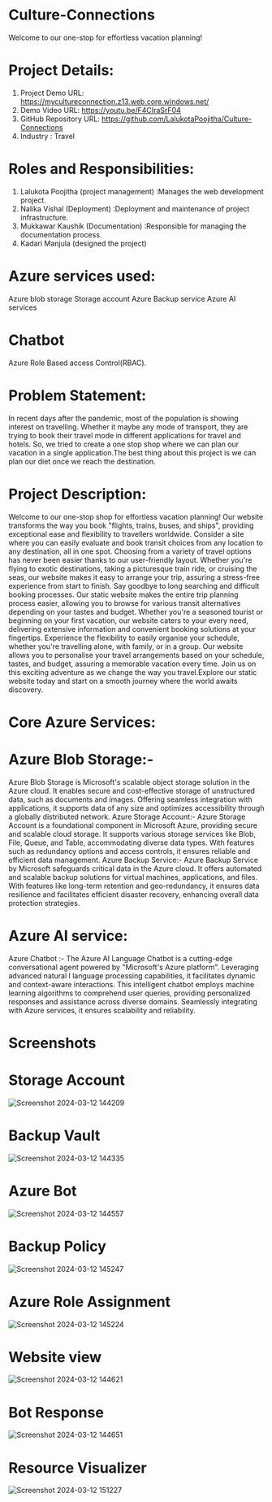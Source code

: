 # Culture-Connections
 Welcome to our one-stop for effortless vacation planning!
# Project Details:
  1. Project Demo URL: https://mycultureconnection.z13.web.core.windows.net/
  2. Demo Video URL: https://youtu.be/F4CIraSrF04
  3. GitHub Repository URL: https://github.com/LalukotaPoojitha/Culture-Connections
  4. Industry : Travel
# Roles and Responsibilities:
 1. Lalukota Poojitha (project management) :Manages the web development project.
 2. Nalika Vishal (Deployment) :Deployment and maintenance of project infrastructure.
 3. Mukkawar Kaushik (Documentation) :Responsible for managing the documentation process.
 4. Kadari Manjula (designed the project)
# Azure services used:
 Azure blob storage
 Storage account
 Azure Backup service
 Azure AI services
# Chatbot
 Azure Role Based access Control(RBAC).
# Problem Statement:
 In recent days after the pandemic, most of the population is showing interest on travelling. Whether it maybe any mode of transport, they are trying to 
 book their travel mode in different applications for travel and hotels. So, we tried to create a one stop shop where we can plan our vacation in a single 
 application.The best thing about this project is we can plan our diet once we reach the destination.

# Project Description:
Welcome to our one-stop shop for effortless vacation planning! Our website transforms the way you book "flights, trains, buses, and ships", providing 
 exceptional ease and flexibility to travellers worldwide. Consider a site where you can easily evaluate and book transit choices from any location to any 
 destination, all in one spot. Choosing from a variety of travel options has never been easier thanks to our user-friendly layout. Whether you're flying to 
 exotic destinations, taking a picturesque train ride, or cruising the seas, our website makes it easy to arrange your trip, assuring a stress-free 
 experience from start to finish. Say goodbye to long searching and difficult booking processes. Our static website makes the entire trip planning process 
 easier, allowing you to browse for various transit alternatives depending on your tastes and budget. Whether you're a seasoned tourist or beginning on your 
 first vacation, our website caters to your every need, delivering extensive information and convenient booking solutions at your fingertips. Experience the 
 flexibility to easily organise your schedule, whether you're travelling alone, with family, or in a group. Our website allows you to personalise your 
 travel arrangements based on your schedule, tastes, and budget, assuring a memorable vacation every time. Join us on this exciting adventure as we change 
 the way you travel.Explore our static website today and start on a smooth journey where the world awaits discovery.

# Core Azure Services:
 # Azure Blob Storage:- 
 Azure Blob Storage is Microsoft's scalable object storage solution in the Azure cloud. It enables secure and cost-effective storage of 
 unstructured data, such as documents and images. Offering seamless integration with applications, it supports data of any size and optimizes accessibility 
 through a globally distributed network. Azure Storage Account:- Azure Storage Account is a foundational component in Microsoft Azure, providing secure and 
 scalable cloud storage. It supports various storage services like Blob, File, Queue, and Table, accommodating diverse data types. With features such as 
 redundancy options and access controls, it ensures reliable and efficient data management. Azure Backup Service:- Azure Backup Service by Microsoft 
 safeguards critical data in the Azure cloud. It offers automated and scalable backup solutions for virtual machines, applications, and files. With features 
 like long-term retention and geo-redundancy, it ensures data resilience and facilitates efficient disaster recovery, enhancing overall data protection 
 strategies.
# Azure AI service:
 Azure Chatbot :- The Azure AI Language Chatbot is a cutting-edge conversational agent powered by "Microsoft's Azure platform". Leveraging advanced natural l 
 language processing capabilities, it facilitates dynamic and context-aware interactions. This intelligent chatbot employs machine learning algorithms to 
 comprehend user queries, providing personalized responses and assistance across diverse domains. Seamlessly integrating with Azure services, it ensures 
 scalability and reliability.
# Screenshots
# Storage Account
![Screenshot 2024-03-12 144209](https://github.com/LalukotaPoojitha/Culture-Connections/assets/99134413/468c1d7e-047c-4cfd-bda4-76597d40f7fd)
# Backup Vault
![Screenshot 2024-03-12 144335](https://github.com/LalukotaPoojitha/Culture-Connections/assets/99134413/819e5403-194e-4ab6-8033-460c8cd8cb6b)
# Azure Bot
![Screenshot 2024-03-12 144557](https://github.com/LalukotaPoojitha/Culture-Connections/assets/99134413/ac9eded8-ff6b-4473-ba32-dcbe2b946c23)
# Backup Policy
![Screenshot 2024-03-12 145247](https://github.com/LalukotaPoojitha/Culture-Connections/assets/99134413/45a60a96-89a0-400b-815a-7e3e1ff3e3f7)
# Azure Role Assignment
![Screenshot 2024-03-12 145224](https://github.com/LalukotaPoojitha/Culture-Connections/assets/99134413/ee342cd1-281c-4bb4-a97f-87c6f5f4b718)
# Website view
![Screenshot 2024-03-12 144621](https://github.com/LalukotaPoojitha/Culture-Connections/assets/99134413/b410bbed-19e1-4c6b-a0a5-96acc901e614)
# Bot Response
![Screenshot 2024-03-12 144651](https://github.com/LalukotaPoojitha/Culture-Connections/assets/99134413/50696778-ab71-4e83-bdb7-0034884cc038)
# Resource Visualizer
![Screenshot 2024-03-12 151227](https://github.com/LalukotaPoojitha/Culture-Connections/assets/99134413/3e8de6d3-e38b-42a6-9b56-0707a9446dc4)


